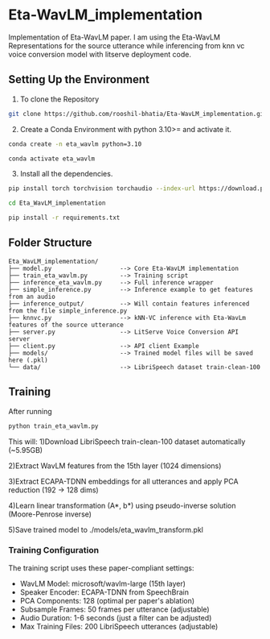 # Eta-WavLM_implementation
Implementation of Eta-WavLM paper. I am using the Eta-WavLM Representations for the source utterance while inferencing from knn vc voice conversion model with litserve deployment code.

## Setting Up the Environment
1) To clone the Repository
```bash
git clone https://github.com/rooshil-bhatia/Eta-WavLM_implementation.git
```
2) Create a Conda Environment with python 3.10>= and activate it.
```bash
conda create -n eta_wavlm python=3.10
```
```bash
conda activate eta_wavlm
```
3) Install all the dependencies.
```bash
pip install torch torchvision torchaudio --index-url https://download.pytorch.org/whl/cu118
```
```bash
cd Eta_WavLM_implementation
```
```bash
pip install -r requirements.txt
```
## Folder Structure
```
Eta_WavLM_implementation/
├── model.py                   --> Core Eta-WavLM implementation
├── train_eta_wavlm.py         --> Training script
├── inference_eta_wavlm.py     --> Full inference wrapper
├── simple_inference.py        --> Inference example to get features from an audio
├── inference_output/          --> Will contain features inferenced from the file simple_inference.py
├── knnvc.py                   --> kNN-VC inference with Eta-WavLm features of the source utterance
├── server.py                  --> LitServe Voice Conversion API server
├── client.py                  --> API client Example
├── models/                    --> Trained model files will be saved here (.pkl)
└── data/                      --> LibriSpeech dataset train-clean-100
```
## Training 
After running
```bash
python train_eta_wavlm.py
```
This will:
1)Download LibriSpeech train-clean-100 dataset automatically (~5.95GB)

2)Extract WavLM features from the 15th layer (1024 dimensions)

3)Extract ECAPA-TDNN embeddings for all utterances and apply PCA reduction (192 → 128 dims)

4)Learn linear transformation (A*, b*) using pseudo-inverse solution (Moore-Penrose inverse)

5)Save trained model to ./models/eta_wavlm_transform.pkl

### Training Configuration
The training script uses these paper-compliant settings:
- WavLM Model: microsoft/wavlm-large (15th layer)
- Speaker Encoder: ECAPA-TDNN from SpeechBrain
- PCA Components: 128 (optimal per paper's ablation)
- Subsample Frames: 50 frames per utterance (adjustable)
- Audio Duration: 1-6 seconds (just a filter can be adjusted)
- Max Training Files: 200 LibriSpeech utterances (adjustable)

